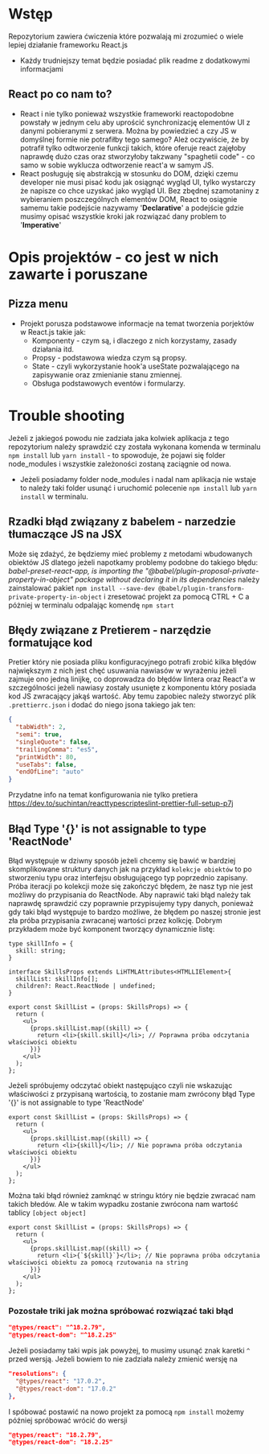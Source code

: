 # Wstęp

Repozytorium zawiera ćwiczenia które pozwalają mi zrozumieć o wiele lepiej działanie frameworku React.js

- Każdy trudniejszy temat będzie posiadać plik readme z dodatkowymi informacjami

## React po co nam to?

- React i nie tylko ponieważ wszystkie frameworki reactopodobne powstały w jednym celu aby uprościć synchronizację elementów UI z danymi pobieranymi z serwera. Można by powiedzieć a czy JS w domyślnej formie nie potrafiłby tego samego? Ależ oczywiście, że by potrafił tylko odtworzenie funkcji takich, które oferuje react zajęłoby naprawdę dużo czas oraz stworzyłoby takzwany "spaghetii code" - co samo w sobie wyklucza odtworzenie react'a w samym JS.
- React posługuję się abstrakcją w stosunku do DOM, dzięki czemu developer nie musi pisać kodu jak osiągnąć wygląd UI, tylko wystarczy że napisze co chce uzyskać jako wygląd UI. Bez zbędnej szamotaniny z wybieraniem poszczególnych elementów DOM, React to osiągnie samemu takie podejście nazywamy '**Declarative**' a podejście gdzie musimy opisać wszystkie kroki jak rozwiązać dany problem to '**Imperative**'

# Opis projektów - co jest w nich zawarte i poruszane

## Pizza menu

- Projekt porusza podstawowe informacje na temat tworzenia porjektów w React.js takie jak:
  - Komponenty - czym są, i dlaczego z nich korzystamy, zasady działania itd.
  - Propsy - podstawowa wiedza czym są propsy.
  - State - czyli wykorzystanie hook'a useState pozwalającego na zapisywanie oraz zmienianie stanu zmiennej.
  - Obsługa podstawowych eventów i formularzy.

# Trouble shooting

Jeżeli z jakiegoś powodu nie zadziała jaka kolwiek aplikacja z tego repozytorium należy sprawdzić czy została wykonana komenda w terminalu `npm install` lub `yarn install` - to spowoduje, że pojawi się folder node_modules i wszystkie zależoności zostaną zaciągnie od nowa.

- Jeżeli posiadamy folder node_modules i nadal nam aplikacja nie wstaje to należy taki folder usunąć i uruchomić polecenie `npm install` lub `yarn install` w terminalu.

## Rzadki błąd związany z babelem - narzedzie tłumaczące JS na JSX

Może się zdażyć, że będziemy mieć problemy z metodami wbudowanych obiektów JS dlatego jeżeli napotkamy problemy podobne do takiego błędu:
_babel-preset-react-app, is importing the "@babel/plugin-proposal-private-property-in-object" package without declaring it in its dependencies_ należy zainstalować pakiet `npm install --save-dev @babel/plugin-transform-private-property-in-object` i zresetować projekt za pomocą CTRL + C a póżniej w terminalu odpalając komendę `npm start`

## Błędy związane z Pretierem - narzędzie formatujące kod

Pretier który nie posiada pliku konfiguracyjnego potrafi zrobić kilka błędów największym z nich jest chęć usuwania nawiasów w wyrażeniu jeżeli zajmuje ono jedną linijkę, co doprowadza do błędów lintera oraz React'a w szczególności jeżeli nawiasy zostały usunięte z komponentu który posiada kod JS zwracający jakąś wartość.
Aby temu zapobiec należy stworzyć plik `.prettierrc.json` i dodać do niego jsona takiego jak ten:

```json
{
  "tabWidth": 2,
  "semi": true,
  "singleQuote": false,
  "trailingComma": "es5",
  "printWidth": 80,
  "useTabs": false,
  "endOfLine": "auto"
}
```

Przydatne info na temat konfigurowania nie tylko pretiera https://dev.to/suchintan/reacttypescripteslint-prettier-full-setup-p7j


## Błąd Type '{}' is not assignable to type 'ReactNode'
Błąd występuje w dziwny sposób jeżeli chcemy się bawić w bardziej skomplikowane struktury danych jak na przykład `kolekcje obiektów` to po stworzeniu typu oraz interfejsu obsługującego typ poprzednio zapisany. Próba iteracji po kolekcji może się zakończyć błędem, że nasz typ nie jest możliwy do przypisania do ReactNode. Aby naprawić taki błąd należy tak naprawdę sprawdzić czy poprawnie przypisujemy typy danych, ponieważ gdy taki błąd występuje to bardzo możliwe, że błędem po naszej stronie jest zła próba przypisania zwracanej wartości przez kolkcję. Dobrym przykładem może być komponent tworzący dynamicznie listę:

```JSX
type skillInfo = {
  skill: string;
}

interface SkillsProps extends LiHTMLAttributes<HTMLLIElement>{
  skillList: skillInfo[];
  children?: React.ReactNode | undefined;
}

export const SkillList = (props: SkillsProps) => {
  return (
    <ul>
      {props.skillList.map((skill) => {
        return <li>{skill.skill}</li>; // Poprawna próba odczytania właściwości obiektu
      })}
    </ul>
  );
};
```
Jeżeli spróbujemy odczytać obiekt następująco czyli nie wskazując właściwości z przypisaną wartością, to zostanie mam zwrócony błąd Type '{}' is not assignable to type 'ReactNode'
```JSX
export const SkillList = (props: SkillsProps) => {
  return (
    <ul>
      {props.skillList.map((skill) => {
        return <li>{skill}</li>; // Nie poprawna próba odczytania właściwości obiektu
      })}
    </ul>
  );
};
```
Można taki błąd również zamknąć w stringu który nie będzie zwracać nam takich błedów. Ale w takim wypadku zostanie zwrócona nam wartość tablicy `[object object]`

```JSX
export const SkillList = (props: SkillsProps) => {
  return (
    <ul>
      {props.skillList.map((skill) => {
        return <li>{`${skill}`}</li>; // Nie poprawna próba odczytania właściwości obiektu za pomocą rzutowania na string
      })}
    </ul>
  );
};
```


### Pozostałe triki jak można spróbować rozwiązać taki błąd

```JSON
"@types/react": "^18.2.79",
"@types/react-dom": "^18.2.25"
```
Jeżeli posiadamy taki wpis jak powyżej, to musimy usunąć znak karetki `^` przed wersją. Jeżeli bowiem to nie zadziała należy zmienić wersję na 

```JSON
"resolutions": {
  "@types/react": "17.0.2",
  "@types/react-dom": "17.0.2"
},
```
I spóbować postawić na nowo projekt za pomocą `npm install` możemy później spróbować wrócić do wersji 
```JSON
"@types/react": "18.2.79",
"@types/react-dom": "18.2.25"
```